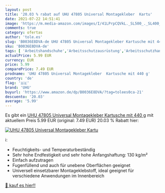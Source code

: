 ```yaml
---
layout: post
title: '20.03 % rabat auf UHU 47805 Universal Montagekleber  Kartu'
date: 2021-07-22 14:51:41
image: 'https://m.media-amazon.com/images/I/41LPrpCQVkL._SL500_._SL400_.jpg'
comments: true
category: ofertas
author: 'tole.es'
slug: 'B0036E8DVA-de UHU 47805 Universal Montagekleber Kartusche mit 440 g'
sku: 'B0036E8DVA-de'
tags: [ 'Arbeitshandschuhe','Arbeitsschutzausrüstung','Arbeitsschutzhandschuhe','Baumarkt','Sicherheitstechnik','uhu', ]
actualPrice: 5.99 EUR
currency: EUR
price: 5.99
comparePrice: 7.49 EUR
prodname: 'UHU 47805 Universal Montagekleber  Kartusche mit 440 g'
country: 'de'
flag: '🇩🇪'
brand: 'UHU'
buyurl: 'https://www.amazon.de/dp/B0036E8DVA/?tag=tolees0ca-21'
descuento: '20.03'
average: '5.99'
---
```


Es gibt ein [UHU 47805 Universal Montagekleber  Kartusche mit 440 g](https://www.amazon.de/dp/B0036E8DVA/?tag=tolees0ca-21) mit aktuellem Preis 5.99 EUR (original: 7.49 EUR) 20.03 % Rabatt hier:

[![UHU 47805 Universal Montagekleber  Kartu](https://m.media-amazon.com/images/I/41LPrpCQVkL._SL500_._SL400_.jpg)](https://www.amazon.de/dp/B0036E8DVA/?tag=tolees0ca-21)

ℹ️:

- Feuchtigkeits- und Temperaturbeständig
- Sehr hohe Endfestigkeit und sehr hohe Anfangshaftung: 130 kg/m²
- Einfach aufzutragen
- Fugenfüllend und auch für unebene Oberflächen geeignet
- Universell einsetzbarer Montageklebstoff, ideal geeignet für verschiedene Anwendungen im Innenbereich

[🛒 kauf es hier!!](https://www.amazon.de/dp/B0036E8DVA/?tag=tolees0ca-21)
